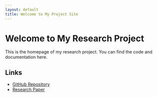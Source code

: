 ```yaml
---
layout: default
title: Welcome to My Project Site
---
```


# Welcome to My Research Project
This is the homepage of my research project. You can find the code and documentation here.

## Links
- [GitHub Repository](https://github.com/username/my-site)
- [Research Paper](https://arxiv.org/abs/1234.5678)
